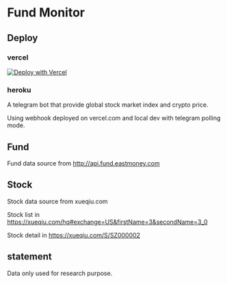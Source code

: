 # Fund Monitor

## Deploy

### vercel

[![Deploy with Vercel](https://vercel.com/button)](https://vercel.com/new/clone?repository-url=https%3A%2F%2Fgithub.com%2Fsysu-yunz%2Ffund-minitor&env=MGO_PWD,BOT_TOKEN&envDescription=You%20need%20a%20Telegram%20bot%20and%20MongoDB%20Atlas%20account%20to%20get%20ready.&project-name=my-tg-bot)


### heroku


A telegram bot that provide global stock market index and crypto price.

Using webhook deployed on vercel.com and local dev with telegram polling mode.

## Fund

Fund data source from http://api.fund.eastmoney.com
## Stock

Stock data source from xueqiu.com

Stock list in https://xueqiu.com/hq#exchange=US&firstName=3&secondName=3_0

Stock detail in https://xueqiu.com/S/SZ000002

## statement

Data only used for research purpose.

